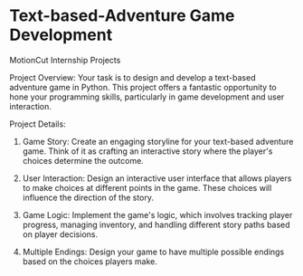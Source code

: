 # Text-based-Adventure Game Development
MotionCut Internship Projects

Project Overview:
Your task is to design and develop a text-based adventure game in Python. This project offers a fantastic opportunity to hone your programming skills, particularly in game development and user interaction.

Project Details:
1. Game Story: Create an engaging storyline for your text-based adventure game. Think of it as crafting an interactive story where the player's choices determine the outcome.

2. User Interaction: Design an interactive user interface that allows players to make choices at different points in the game. These choices will influence the direction of the story.

3. Game Logic: Implement the game's logic, which involves tracking player progress, managing inventory, and handling different story paths based on player decisions.

4. Multiple Endings: Design your game to have multiple possible endings based on the choices players make.
